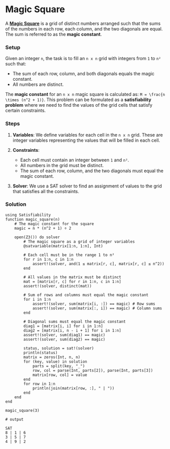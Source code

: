 # Magic Square

A **[Magic Square](https://en.wikipedia.org/wiki/Magic_square)** is a grid of distinct numbers
arranged such that the sums of the numbers in each row, each column, and the two diagonals are
equal. The sum is referred to as the **magic constant**.

### Setup

Given an integer `n`, the task is to fill an `n x n` grid with integers from `1` to `n²` such that:
- The sum of each row, column, and both diagonals equals the magic constant.
- All numbers are distinct.

The **magic constant** for an `n x n` magic square is calculated as: ``M = \frac{n \times (n^2 + 1)}``.
This problem can be formulated as a **satisfiability problem**  where we need to find the values of
the grid cells that satisfy certain constraints.

### Steps

1. **Variables**: We define variables for each cell in the `n x n` grid. These are integer variables
representing the values that will be filled in each cell.
2. **Constraints**:
   - Each cell must contain an integer between `1` and `n²`.
   - All numbers in the grid must be distinct.
   - The sum of each row, column, and the two diagonals must equal the magic constant.

3. **Solver**: We use a SAT solver to find an assignment of values to the grid that satisfies all
the constraints.

### Solution

```jldoctest label3; output = false
using Satisfiability
function magic_square(n)
    # The magic constant for the square
    magic = n * (n^2 + 1) ÷ 2

    open(Z3()) do solver
        # The magic square as a grid of integer variables
        @satvariable(matrix[1:n, 1:n], Int)

        # Each cell must be in the range 1 to n²
        for r in 1:n, c in 1:n
            assert!(solver, and(1 ≤ matrix[r, c], matrix[r, c] ≤ n^2))
        end

        # All values in the matrix must be distinct
        mat = [matrix[r, c] for r in 1:n, c in 1:n]
        assert!(solver, distinct(mat))

        # Sum of rows and columns must equal the magic constant
        for i in 1:n
            assert!(solver, sum(matrix[i, :]) == magic) # Row sums
            assert!(solver, sum(matrix[:, i]) == magic) # Column sums
        end

        # Diagonal sums must equal the magic constant
        diag1 = [matrix[i, i] for i in 1:n]
        diag2 = [matrix[i, n - i + 1] for i in 1:n]
        assert!(solver, sum(diag1) == magic)
        assert!(solver, sum(diag2) == magic)

        status, solution = sat!(solver)
        println(status)
        matrix = zeros(Int, n, n)
        for (key, value) in solution
            parts = split(key, "_")
            row, col = parse(Int, parts[2]), parse(Int, parts[3])
            matrix[row, col] = value
        end
        for row in 1:n
            println(join(matrix[row, :], " | "))
        end
    end
end

magic_square(3)

# output

SAT
8 | 1 | 6
3 | 5 | 7
4 | 9 | 2
```
